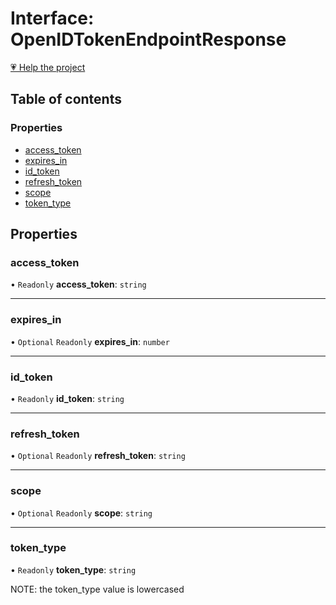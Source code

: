 # Interface: OpenIDTokenEndpointResponse

[💗 Help the project](https://github.com/sponsors/panva)

## Table of contents

### Properties

- [access\_token](OpenIDTokenEndpointResponse.md#access_token)
- [expires\_in](OpenIDTokenEndpointResponse.md#expires_in)
- [id\_token](OpenIDTokenEndpointResponse.md#id_token)
- [refresh\_token](OpenIDTokenEndpointResponse.md#refresh_token)
- [scope](OpenIDTokenEndpointResponse.md#scope)
- [token\_type](OpenIDTokenEndpointResponse.md#token_type)

## Properties

### access\_token

• `Readonly` **access\_token**: `string`

___

### expires\_in

• `Optional` `Readonly` **expires\_in**: `number`

___

### id\_token

• `Readonly` **id\_token**: `string`

___

### refresh\_token

• `Optional` `Readonly` **refresh\_token**: `string`

___

### scope

• `Optional` `Readonly` **scope**: `string`

___

### token\_type

• `Readonly` **token\_type**: `string`

NOTE: the token_type value is lowercased
